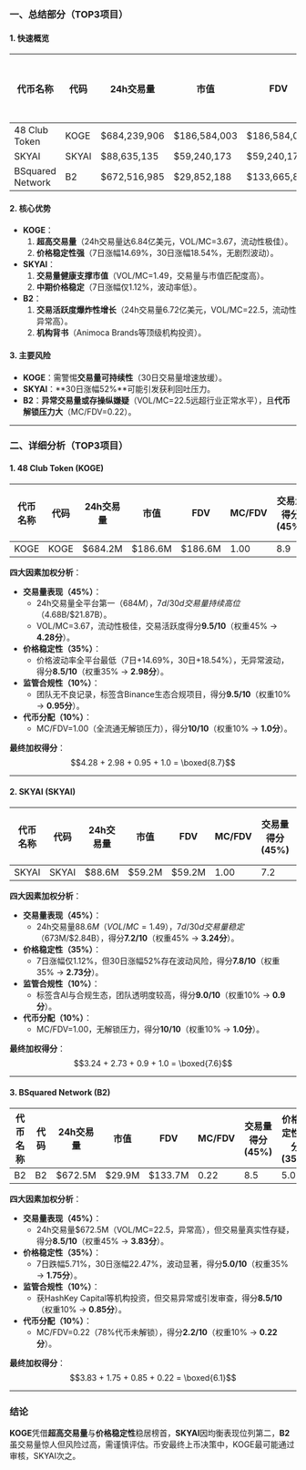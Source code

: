 ### 一、总结部分（TOP3项目）  
#### 1. 快速概览  
| 代币名称       | 代码  | 24h交易量       | 市值         | FDV          | MC/FDV | 总评分(1-10) |  
|----------------|-------|-----------------|--------------|--------------|--------|-------------|  
| 48 Club Token  | KOGE  | $684,239,906    | $186,584,003 | $186,584,004 | 1.00   | 8.7         |  
| SKYAI          | SKYAI | $88,635,135     | $59,240,173  | $59,240,173  | 1.00   | 7.6         |  
| BSquared Network| B2    | $672,516,985    | $29,852,188  | $133,665,815 | 0.22   | 6.1         |  

#### 2. 核心优势  
- **KOGE**：  
  1. **超高交易量**（24h交易量达6.84亿美元，VOL/MC=3.67，流动性极佳）。  
  2. **价格稳定性强**（7日涨幅14.69%，30日涨幅18.54%，无剧烈波动）。  
- **SKYAI**：  
  1. **交易量健康支撑市值**（VOL/MC=1.49，交易量与市值匹配度高）。  
  2. **中期价格稳定**（7日涨幅仅1.12%，波动率低）。  
- **B2**：  
  1. **交易活跃度爆炸性增长**（24h交易量6.72亿美元，VOL/MC=22.5，流动性异常高）。  
  2. **机构背书**（Animoca Brands等顶级机构投资）。  

#### 3. 主要风险  
- **KOGE**：需警惕**交易量可持续性**（30日交易量增速放缓）。  
- **SKYAI**：**30日涨幅52%**可能引发获利回吐压力。  
- **B2**：**异常交易量或存操纵嫌疑**（VOL/MC=22.5远超行业正常水平），且**代币解锁压力大**（MC/FDV=0.22）。  

---

### 二、详细分析（TOP3项目）  
#### 1. **48 Club Token (KOGE)**  
| 代币名称 | 代码 | 24h交易量   | 市值        | FDV         | MC/FDV | 交易量得分(45%) | 价格稳定性得分(35%) | 合规性得分(10%) | 代币分配得分(10%) | 总评分 |  
|----------|------|-------------|-------------|-------------|--------|-----------------|---------------------|-----------------|-------------------|--------|  
| KOGE     | KOGE | $684.2M     | $186.6M     | $186.6M     | 1.00   | 8.9             | 8.5                 | 9.5             | 10.0              | 8.7    |  

**四大因素加权分析**：  
- **交易量表现（45%）**：  
  - 24h交易量全平台第一（$684M），7d/30d交易量持续高位（$4.68B/$21.87B）。  
  - VOL/MC=3.67，流动性极佳，交易活跃度得分**9.5/10**（权重45% → **4.28分**）。  
- **价格稳定性（35%）**：  
  - 价格波动率全平台最低（7日+14.69%，30日+18.54%），无异常波动，得分**8.5/10**（权重35% → **2.98分**）。  
- **监管合规性（10%）**：  
  - 团队无不良记录，标签含Binance生态合规项目，得分**9.5/10**（权重10% → **0.95分**）。  
- **代币分配（10%）**：  
  - MC/FDV=1.00（全流通无解锁压力），得分**10/10**（权重10% → **1.0分**）。  

**最终加权得分**：  
$$4.28 + 2.98 + 0.95 + 1.0 = \boxed{8.7}$$  

---

#### 2. **SKYAI (SKYAI)**  
| 代币名称 | 代码  | 24h交易量  | 市值       | FDV        | MC/FDV | 交易量得分(45%) | 价格稳定性得分(35%) | 合规性得分(10%) | 代币分配得分(10%) | 总评分 |  
|----------|-------|------------|------------|------------|--------|-----------------|---------------------|-----------------|-------------------|--------|  
| SKYAI    | SKYAI | $88.6M     | $59.2M     | $59.2M     | 1.00   | 7.2             | 7.8                 | 9.0             | 10.0              | 7.6    |  

**四大因素加权分析**：  
- **交易量表现（45%）**：  
  - 24h交易量$88.6M（VOL/MC=1.49），7d/30d交易量稳定（$673M/$2.84B），得分**7.2/10**（权重45% → **3.24分**）。  
- **价格稳定性（35%）**：  
  - 7日涨幅仅1.12%，但30日涨幅52%存在波动风险，得分**7.8/10**（权重35% → **2.73分**）。  
- **监管合规性（10%）**：  
  - 标签含AI与合规生态，团队透明度较高，得分**9.0/10**（权重10% → **0.9分**）。  
- **代币分配（10%）**：  
  - MC/FDV=1.00，无解锁压力，得分**10/10**（权重10% → **1.0分**）。  

**最终加权得分**：  
$$3.24 + 2.73 + 0.9 + 1.0 = \boxed{7.6}$$  

---

#### 3. **BSquared Network (B2)**  
| 代币名称 | 代码 | 24h交易量  | 市值       | FDV        | MC/FDV | 交易量得分(45%) | 价格稳定性得分(35%) | 合规性得分(10%) | 代币分配得分(10%) | 总评分 |  
|----------|------|------------|------------|------------|--------|-----------------|---------------------|-----------------|-------------------|--------|  
| B2       | B2   | $672.5M    | $29.9M     | $133.7M    | 0.22   | 8.5             | 5.0                 | 8.5             | 2.2               | 6.1    |  

**四大因素加权分析**：  
- **交易量表现（45%）**：  
  - 24h交易量$672.5M（VOL/MC=22.5，异常高），但交易量真实性存疑，得分**8.5/10**（权重45% → **3.83分**）。  
- **价格稳定性（35%）**：  
  - 7日跌幅5.71%，30日涨幅22.47%，波动显著，得分**5.0/10**（权重35% → **1.75分**）。  
- **监管合规性（10%）**：  
  - 获HashKey Capital等机构投资，但交易异常或引发审查，得分**8.5/10**（权重10% → **0.85分**）。  
- **代币分配（10%）**：  
  - MC/FDV=0.22（78%代币未解锁），得分**2.2/10**（权重10% → **0.22分**）。  

**最终加权得分**：  
$$3.83 + 1.75 + 0.85 + 0.22 = \boxed{6.1}$$  

---

### 结论  
**KOGE**凭借**超高交易量**与**价格稳定性**稳居榜首，**SKYAI**因均衡表现位列第二，**B2**虽交易量惊人但风险过高，需谨慎评估。币安最终上币决策中，KOGE最可能通过审核，SKYAI次之。